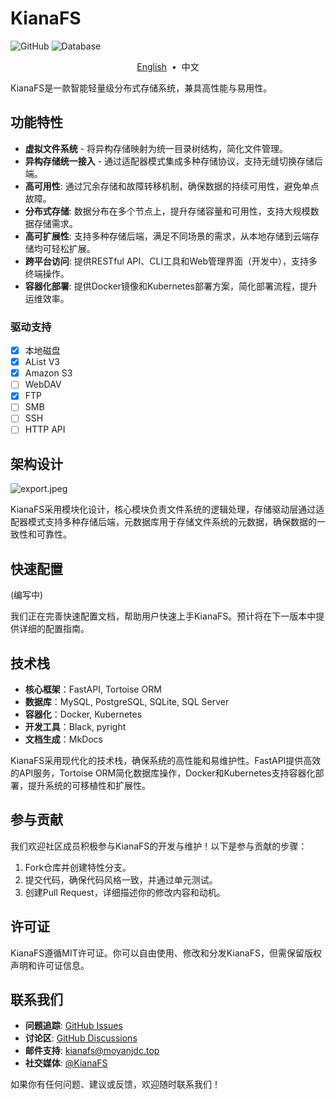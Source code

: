 # KianaFS

![GitHub](https://img.shields.io/github/license/moyan/kianafs)
![Database](https://img.shields.io/badge/database-PostgreSQL-blue)

<p align="center">
    <a href="README.md">English</a> &nbsp;&bull;&nbsp;
    <a>中文</a>
</p>

KianaFS是一款智能轻量级分布式存储系统，兼具高性能与易用性。

## 功能特性

- **虚拟文件系统** - 将异构存储映射为统一目录树结构，简化文件管理。
- **异构存储统一接入** - 通过适配器模式集成多种存储协议，支持无缝切换存储后端。
- **高可用性**: 通过冗余存储和故障转移机制，确保数据的持续可用性，避免单点故障。
- **分布式存储**: 数据分布在多个节点上，提升存储容量和可用性，支持大规模数据存储需求。
- **高可扩展性**: 支持多种存储后端，满足不同场景的需求，从本地存储到云端存储均可轻松扩展。
- **跨平台访问**: 提供RESTful API、CLI工具和Web管理界面（开发中），支持多终端操作。
- **容器化部署**: 提供Docker镜像和Kubernetes部署方案，简化部署流程，提升运维效率。

### 驱动支持
- [x] 本地磁盘
- [x] AList V3
- [x] Amazon S3
- [ ] WebDAV
- [x] FTP
- [ ] SMB
- [ ] SSH
- [ ] HTTP API

## 架构设计

![export.jpeg](https://s2.loli.net/2025/03/08/DIjrNf3WRTF9uwP.jpg)

KianaFS采用模块化设计，核心模块负责文件系统的逻辑处理，存储驱动层通过适配器模式支持多种存储后端，元数据库用于存储文件系统的元数据，确保数据的一致性和可靠性。

## 快速配置

(编写中)

我们正在完善快速配置文档，帮助用户快速上手KianaFS。预计将在下一版本中提供详细的配置指南。

## 技术栈

- **核心框架**：FastAPI, Tortoise ORM
- **数据库**：MySQL, PostgreSQL, SQLite, SQL Server
- **容器化**：Docker, Kubernetes
- **开发工具**：Black, pyright
- **文档生成**：MkDocs

KianaFS采用现代化的技术栈，确保系统的高性能和易维护性。FastAPI提供高效的API服务，Tortoise ORM简化数据库操作，Docker和Kubernetes支持容器化部署，提升系统的可移植性和扩展性。

## 参与贡献

我们欢迎社区成员积极参与KianaFS的开发与维护！以下是参与贡献的步骤：

1. Fork仓库并创建特性分支。
2. 提交代码，确保代码风格一致，并通过单元测试。
3. 创建Pull Request，详细描述你的修改内容和动机。

## 许可证

KianaFS遵循MIT许可证。你可以自由使用、修改和分发KianaFS，但需保留版权声明和许可证信息。

## 联系我们

- **问题追踪**: [GitHub Issues](https://github.com/moyanj/kianafs/issues)
- **讨论区**: [GitHub Discussions](https://github.com/moyanj/kianafs/discussions)
- **邮件支持**: kianafs@moyanjdc.top
- **社交媒体**: [@KianaFS](https://twitter.com/KianaFS)

如果你有任何问题、建议或反馈，欢迎随时联系我们！